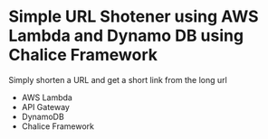 # Simple URL Shotener using AWS Lambda and Dynamo DB using Chalice Framework

Simply shorten a URL and get a short link from the long url

- AWS Lambda
- API Gateway
- DynamoDB
- Chalice Framework